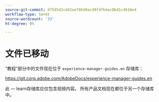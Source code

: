 ```yaml
---
source-git-commit: d7595d2cd42ee786d0ac49f4fb4ac8bd1c4616e4
workflow-type: tm+mt
source-wordcount: '33'
ht-degree: 0%

---
```

# 文件已移动

“教程”部分中的文件现在位于 `experience-manager-guides.en` 存储库：

<https://git.corp.adobe.com/AdobeDocs/experience-manager-guides.en>

此 — learn存储库应仅包含视频内容。 所有产品文档现在都位于另一个存储库中。
